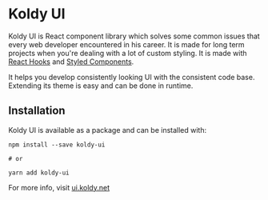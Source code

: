 # Koldy UI

Koldy UI is React component library which solves some common issues that every web developer encountered in his career.
It is made for long term projects when you're dealing with a lot of custom styling. It is made with [React Hooks](https://reactjs.org/docs/hooks-intro.html) and [Styled Components](https://www.styled-components.com).

It helps you develop consistently looking UI with the consistent code base. Extending its theme is easy and can be done in runtime.

## Installation

Koldy UI is available as a package and can be installed with:

```shell script
npm install --save koldy-ui

# or

yarn add koldy-ui
```

For more info, visit [ui.koldy.net](https://ui.koldy.net)
